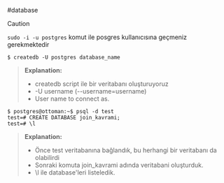 #database 
> [!CAUTION]
> `sudo -i -u postgres` komut ile posgres kullanıcısına geçmeniz gerekmektedir

```
$ createdb -U postgres database_name
```
> **Explanation:**
> + createdb script ile bir veritabanı oluşturuyoruz
> + -U username (--username=username) 
> + User name to connect as.


```
$ postgres@ottoman:~$ psql -d test
test=# CREATE DATABASE join_kavrami;
test=# \l
```
> **Explanation:**
> + Önce test veritabanına bağlandık, bu herhangi bir veritabanı da olabilirdi
> + Sonraki komuta join_kavrami adında veritabani oluşturduk.
> + \l ile database'leri listeledik.


